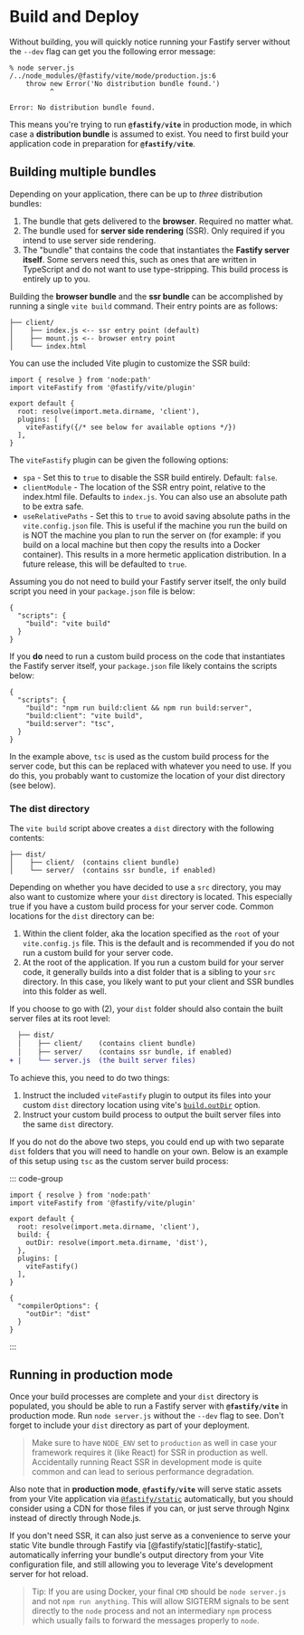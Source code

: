 <!--@include: ./parts/links.md-->
<!--@include: ./parts/notice.md-->

# Build and Deploy

Without building, you will quickly notice running your Fastify server without the `--dev` flag can get you the following error message:

```
% node server.js
/../node_modules/@fastify/vite/mode/production.js:6
    throw new Error('No distribution bundle found.')
          ^

Error: No distribution bundle found.
```

This means you're trying to run **`@fastify/vite`** in production mode, in which case a **distribution bundle** is assumed to exist. You need to first build your application code in preparation for **`@fastify/vite`**.

## Building multiple bundles

Depending on your application, there can be up to _three_ distribution bundles:

1. The bundle that gets delivered to the **browser**. Required no matter what.
2. The bundle used for **server side rendering** (SSR). Only required if you intend to use server side rendering.
3. The "bundle" that contains the code that instantiates the **Fastify server itself**. Some servers need this, such as ones that are written in TypeScript and do not want to use type-stripping. This build process is entirely up to you.

Building the **browser bundle** and the **ssr bundle** can be accomplished by running a single `vite build` command. Their entry points are as follows:

```text{2,3}
├── client/
│    ├── index.js <-- ssr entry point (default)
│    ├── mount.js <-- browser entry point
│    └── index.html
```

You can use the included Vite plugin to customize the SSR build:

```js{7}
import { resolve } from 'node:path'
import viteFastify from '@fastify/vite/plugin'

export default {
  root: resolve(import.meta.dirname, 'client'),
  plugins: [
    viteFastify({/* see below for available options */})
  ],
}
```

The `viteFastify` plugin can be given the following options:

* `spa` - Set this to `true` to disable the SSR build entirely. Default: `false`.
* `clientModule` - The location of the SSR entry point, relative to the index.html file. Defaults to `index.js`. You can also use an absolute path to be extra safe.
* `useRelativePaths` - Set this to `true` to avoid saving absolute paths in the `vite.config.json` file. This is useful if the machine you run the build on is NOT the machine you plan to run the server on (for example: if you build on a local machine but then copy the results into a Docker container). This results in a more hermetic application distribution. In a future release, this will be defaulted to `true`.

Assuming you do not need to build your Fastify server itself, the only build script you need in your `package.json` file is below:

```json{3}
{
  "scripts": {
    "build": "vite build"
  }
}
```

If you **do** need to run a custom build process on the code that instantiates the Fastify server itself, your `package.json` file likely contains the scripts below:

```json{5}
{
  "scripts": {
    "build": "npm run build:client && npm run build:server",
    "build:client": "vite build",
    "build:server": "tsc",
  }
}
```

In the example above, `tsc` is used as the custom build process for the server code, but this can be replaced with whatever you need to use. If you do this, you probably want to customize the location of your dist directory (see below).

### The dist directory

The `vite build` script above creates a `dist` directory with the following contents:

```text
├── dist/
│    ├── client/  (contains client bundle)
│    └── server/  (contains ssr bundle, if enabled)
```

Depending on whether you have decided to use a `src` directory, you may also want to customize where your `dist` directory is located. This especially true if you have a custom build process for your server code. Common locations for the `dist` directory can be:

1. Within the client folder, aka the location specified as the `root` of your `vite.config.js` file. This is the default and is recommended if you do not run a custom build for your server code.
2. At the root of the application. If you run a custom build for your server code, it generally builds into a dist folder that is a sibling to your `src` directory. In this case, you likely want to put your client and SSR bundles into this folder as well.

If you choose to go with (2), your `dist` folder should also contain the built server files at its root level:

```diff
  ├── dist/
  │    ├── client/    (contains client bundle)
  │    ├── server/    (contains ssr bundle, if enabled)
+ |    └── server.js  (the built server files)
```

To achieve this, you need to do two things:

1. Instruct the included `viteFastify` plugin to output its files into your custom `dist` directory location using vite's [`build.outDir`](https://vite.dev/config/build-options.html#build-outdir) option.
2. Instruct your custom build process to output the built server files into the same `dist` directory.

If you do not do the above two steps, you could end up with two separate `dist` folders that you will need to handle on your own. Below is an example of this setup using `tsc` as the custom server build process:

::: code-group
```js{7} [vite.config.js]
import { resolve } from 'node:path'
import viteFastify from '@fastify/vite/plugin'

export default {
  root: resolve(import.meta.dirname, 'client'),
  build: {
    outDir: resolve(import.meta.dirname, 'dist'),
  },
  plugins: [
    viteFastify()
  ],
}
```
```json{3} [tsconfig.json]
{
  "compilerOptions": {
    "outDir": "dist"
  }
}
```
:::

## Running in production mode

Once your build processes are complete and your `dist` directory is populated, you should be able to run a Fastify server with **`@fastify/vite`** in production mode. Run `node server.js` without the `--dev` flag to see. Don't forget to include your `dist` directory as part of your deployment.

> Make sure to have `NODE_ENV` set to `production` as well in case your framework requires it (like React) for SSR in production as well. Accidentally running React SSR in development mode is quite common and can lead to serious performance degradation.

Also note that in **production mode**, **`@fastify/vite`** will serve static assets from your Vite application via [`@fastify/static`](https://github.com/fastify/fastify-static) automatically, but you should consider using a CDN for those files if you can, or just serve through Nginx instead of directly through Node.js.

If you don't need SSR, it can also just serve as a convenience to serve your static Vite bundle through Fastify via [@fastify/static][fastify-static], automatically inferring your bundle's output directory from your Vite configuration file, and still allowing you to leverage Vite's development server for hot reload.

> Tip: If you are using Docker, your final `CMD` should be `node server.js` and not `npm run anything`. This will allow SIGTERM signals to be sent directly to the `node` process and not an intermediary `npm` process which usually fails to forward the messages properly to `node`.
